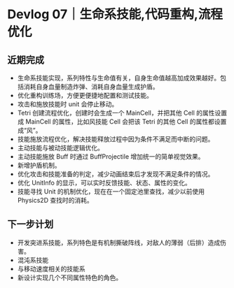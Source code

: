 # Devlog 07｜生命系技能,代码重构,流程优化

## 近期完成

- 生命系技能实现，系列特性与生命值有关，自身生命值越高加成效果越好。包括消耗自身血量制造炸弹、消耗自身血量生成护盾。
- 优化重构训练场，方便更便捷地配置和测试技能。
- 攻击和施放技能时 unit 会停止移动。
- Tetri 创建流程优化，创建时会生成一个 MainCell，并把其他 Cell 的属性设置成 MainCell 的属性，比如风技能 Cell 会把该 Tetri 的其他 Cell 的属性都设置成“风”。
- 技能施放流程优化，解决技能释放过程中因为条件不满足而中断的问题。
- 主动技能与被动技能逻辑优化。
- 主动技能施放 Buff 时通过 BuffProjectile 增加统一的简单视觉效果。
- 新增护盾机制。
- 优化攻击和技能准备的判定，减少动画结束后才发现不满足条件的情况。
- 优化 UnitInfo 的显示，可以实时反馈技能、状态、属性的变化。
- 技能寻找 Unit 的机制优化，现在在一个固定池里查找，减少以前使用 Physics2D 查找时的消耗。

## 下一步计划

- 开发突进系技能，系列特色是有机制撕破阵线，对敌人的薄弱（后排）造成伤害。
- 混沌系技能
- 与移动速度相关的技能系
- 新设计实现几个不同属性特色的角色。